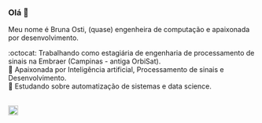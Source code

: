 ### Olá 👋

Meu nome é Bruna Osti, (quase) engenheira de computação e apaixonada por desenvolvimento. <br>

:octocat: Trabalhando como estagiária de engenharia de processamento de sinais na Embraer (Campinas - antiga OrbiSat). <br>
:telescope:  Apaixonada por Inteligência artificial, Processamento de sinais e Desenvolvimento. <br>
:ledger:  Estudando sobre automatização de sistemas e data science.<br> 
<br>

<a href = "https://www.linkedin.com/in/brunaosti19/"><img src="https://media.glassdoor.com/sqll/34865/linkedin-squarelogo-1559685522766.png" width=20 height=20></a> 
